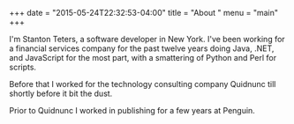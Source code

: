+++
date = "2015-05-24T22:32:53-04:00"
title = "About "
menu = "main"
+++

I'm Stanton Teters, a software developer in New York. I've been working for a financial services company for the past twelve years doing Java, .NET, and JavaScript for the most part, with a smattering of Python and Perl for scripts.

Before that I worked for the technology consulting company Quidnunc till shortly before it bit the dust.

Prior to Quidnunc I worked in publishing for a few years at Penguin.